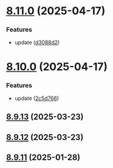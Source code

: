 # [8.11.0](https://github.com/msobiecki/eslint-config/compare/v8.10.0...v8.11.0) (2025-04-17)


### Features

* update ([d3088d2](https://github.com/msobiecki/eslint-config/commit/d3088d2a844617dc92ab5f3b40e4a1b77b11079f))



# [8.10.0](https://github.com/msobiecki/eslint-config/compare/v8.9.13...v8.10.0) (2025-04-17)


### Features

* update ([2c5d766](https://github.com/msobiecki/eslint-config/commit/2c5d76693afb60b832c5c7960934fa59c5214a75))



## [8.9.13](https://github.com/msobiecki/eslint-config/compare/v8.9.12...v8.9.13) (2025-03-23)



## [8.9.12](https://github.com/msobiecki/eslint-config/compare/v8.9.11...v8.9.12) (2025-03-23)



## [8.9.11](https://github.com/msobiecki/eslint-config/compare/v8.9.10...v8.9.11) (2025-01-28)



